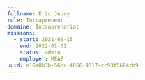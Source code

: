 ```yaml
---
fullname: Eric Jeury
role: Intrapreneur
domaine: Intraprenariat
missions:
  - start: 2021-09-15
    end: 2022-01-31
    status: admin
    employer: MEAE
uuid: e16e8b3b-56cc-4056-9317-cc93f5664cb9
---
```

